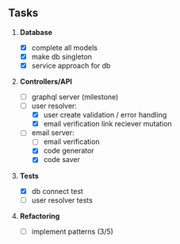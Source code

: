 ## Tasks

1. **Database**

   - [x] complete all models
   - [x] make db singleton
   - [x] service approach for db

2. **Controllers/API**

   - [ ] graphql server (milestone)
   - [ ] user resolver:
     - [x] user create validation / error handling
     - [x] email verification link reciever mutation
   - [ ] email server:
     - [ ] email verification
     - [x] code generator
     - [x] code saver

3. **Tests**

   - [x] db connect test
   - [ ] user resolver tests

4. **Refactoring**
   - [ ] implement patterns (3/5)

